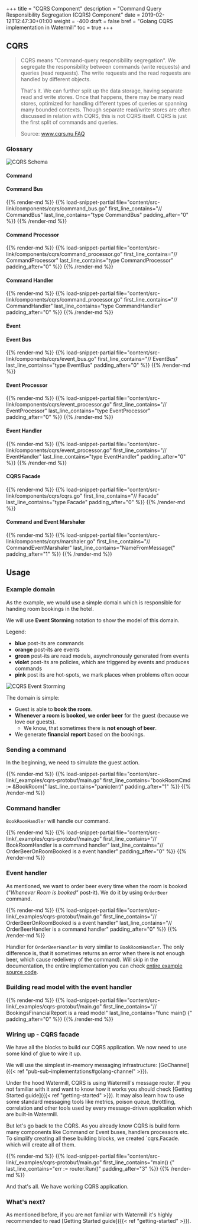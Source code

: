 +++
title = "CQRS Component"
description = "Command Query Responsibility Segregation (CQRS) Component"
date = 2019-02-12T12:47:30+01:00
weight = -400
draft = false
bref = "Golang CQRS implementation in Watermill"
toc = true
+++

## CQRS

> CQRS means "Command-query responsibility segregation". We segregate the responsibility between commands (write requests) and queries (read requests). The write requests and the read requests are handled by different objects.
>
> That's it. We can further split up the data storage, having separate read and write stores. Once that happens, there may be many read stores, optimized for handling different types of queries or spanning many bounded contexts. Though separate read/write stores are often discussed in relation with CQRS, this is not CQRS itself. CQRS is just the first split of commands and queries.
>
> Source: [www.cqrs.nu FAQ](http://www.cqrs.nu/Faq/command-query-responsibility-segregation)

### Glossary

![CQRS Schema](https://threedots.tech/watermill-io/cqrs-big-picture.svg)

#### Command

#### Command Bus

{{% render-md %}}
{{% load-snippet-partial file="content/src-link/components/cqrs/command_bus.go" first_line_contains="// CommandBus" last_line_contains="type CommandBus" padding_after="0" %}}
{{% /render-md %}}

#### Command Processor

{{% render-md %}}
{{% load-snippet-partial file="content/src-link/components/cqrs/command_processor.go" first_line_contains="// CommandProcessor" last_line_contains="type CommandProcessor" padding_after="0" %}}
{{% /render-md %}}

#### Command Handler

{{% render-md %}}
{{% load-snippet-partial file="content/src-link/components/cqrs/command_processor.go" first_line_contains="// CommandHandler" last_line_contains="type CommandHandler" padding_after="0" %}}
{{% /render-md %}}

#### Event

#### Event Bus

{{% render-md %}}
{{% load-snippet-partial file="content/src-link/components/cqrs/event_bus.go" first_line_contains="// EventBus" last_line_contains="type EventBus" padding_after="0" %}}
{{% /render-md %}}

#### Event Processor

{{% render-md %}}
{{% load-snippet-partial file="content/src-link/components/cqrs/event_processor.go" first_line_contains="// EventProcessor" last_line_contains="type EventProcessor" padding_after="0" %}}
{{% /render-md %}}

#### Event Handler

{{% render-md %}}
{{% load-snippet-partial file="content/src-link/components/cqrs/event_processor.go" first_line_contains="// EventHandler" last_line_contains="type EventHandler" padding_after="0" %}}
{{% /render-md %}}

#### CQRS Facade

{{% render-md %}}
{{% load-snippet-partial file="content/src-link/components/cqrs/cqrs.go" first_line_contains="// Facade" last_line_contains="type Facade" padding_after="0" %}}
{{% /render-md %}}

#### Command and Event Marshaler

{{% render-md %}}
{{% load-snippet-partial file="content/src-link/components/cqrs/marshaler.go" first_line_contains="// CommandEventMarshaler" last_line_contains="NameFromMessage(" padding_after="1" %}}
{{% /render-md %}}

## Usage

### Example domain

As the example, we would use a simple domain which is responsible for handing room bookings in the hotel.

We will use **Event Storming** notation to show the model of this domain.

Legend:

- **blue** post-its are commands
- **orange** post-its are events
- **green** post-its are read models, asynchronously generated from events
- **violet** post-its are policies, which are triggered by events and produces commands
- **pink** post its are hot-spots, we mark places when problems often occur

![CQRS Event Storming](https://threedots.tech/watermill-io/cqrs-example-storming.png)

The domain is simple:

- Guest is able to **book the room**.
- **Whenever a room is booked, we order beer** for the guest (because we love our guests).
    - We know, that sometimes there is **not enough of beer**.
- We generate **financial report** based on the bookings.


### Sending a command

In the beginning, we need to simulate the guest action.

{{% render-md %}}
{{% load-snippet-partial file="content/src-link/_examples/cqrs-protobuf/main.go" first_line_contains="bookRoomCmd := &BookRoom{" last_line_contains="panic(err)" padding_after="1" %}}
{{% /render-md %}}

### Command handler

`BookRoomHandler` will handle our command.

{{% render-md %}}
{{% load-snippet-partial file="content/src-link/_examples/cqrs-protobuf/main.go" first_line_contains="// BookRoomHandler is a command handler" last_line_contains="// OrderBeerOnRoomBooked is a event handler" padding_after="0" %}}
{{% /render-md %}}

### Event handler

As mentioned, we want to order beer every time when the room is booked (*"Whenever Room is booked"* post-it). We do it by using `OrderBeer` command.

{{% render-md %}}
{{% load-snippet-partial file="content/src-link/_examples/cqrs-protobuf/main.go" first_line_contains="// OrderBeerOnRoomBooked is a event handler" last_line_contains="// OrderBeerHandler is a command handler" padding_after="0" %}}
{{% /render-md %}}

Handler for `OrderBeerHandler` is very similar to `BookRoomHandler`. The only difference is, that it sometimes returns an error when there is not enough beer, which cause redelivery of the command).
Will skip in the documentation, the entire implementation you can check [entire example source code](https://github.com/ThreeDotsLabs/watermill/tree/master/_examples/cqrs-protobuf/?utm_source=cqrs_doc).

### Building read model with the event handler

{{% render-md %}}
{{% load-snippet-partial file="content/src-link/_examples/cqrs-protobuf/main.go" first_line_contains="// BookingsFinancialReport is a read model" last_line_contains="func main() {" padding_after="0" %}}
{{% /render-md %}}

### Wiring up - CQRS facade

We have all the blocks to build our CQRS application. We now need to use some kind of glue to wire it up.

We will use the simplest in-memory messaging infrastructure: [GoChannel]({{< ref "pub-sub-implementations#golang-channel" >}}).

Under the hood Watermill, CQRS is using Watermill's message router. If you not familiar with it and want to know how it works you should check [Getting Started guide]({{< ref "getting-started" >}}). It may also learn how to use some standard messaging tools like metrics, poison queue, throttling, correlation and other tools used by every message-driven application which are built-in Watermill.

But let's go back to the CQRS. As you already know CQRS is build form many components like Command or Event buses, handlers processors etc. To simplify creating all these building blocks, we created `cqrs.Facade. which will create all of them.

{{% render-md %}}
{{% load-snippet-partial file="content/src-link/_examples/cqrs-protobuf/main.go" first_line_contains="main() {" last_line_contains="err := router.Run()" padding_after="3" %}}
{{% /render-md %}}

And that's all. We have working CQRS application.

### What's next?

As mentioned before, if you are not familiar with Watermill it's highly recommended to read [Getting Started guide]({{< ref "getting-started" >}}).
